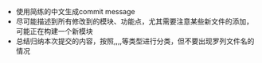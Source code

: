 - 使用简练的中文生成commit message
- 尽可能描述到所有修改到的模块、功能点，尤其需要注意某些新文件的添加，可能正在构建一个新模块
- 总结归纳本次提交的内容，按照<update>,<feat>,<refactor>,<fix>,<docs>等类型进行分类，但不要出现罗列文件名的情况